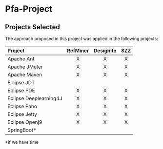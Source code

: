 # Pfa-Project

## Projects Selected

The approach proposed in this project was applied in the following projects: 

| Project                 | RefMiner | Designite |    SZZ   | 
| :---------------------- | :------: | :------:  | :------: | 
| Apache Ant              |     X    |     X     |     X    |
| Apache JMeter           |     X    |     X     |     X    |
| Apache Maven            |     X    |     X     |     X    |
| Eclipse JDT             |          |           |          |
| Eclipse PDE             |     X    |     X     |     X    |
| Eclipse Deeplearning4J  |     X    |     X     |     X    |
| Eclipse Paho            |     X    |     X     |     X    |
| Eclipse Jetty           |     X    |     X     |     X    |
| Eclipse Openj9          |     X    |     X     |     X    |
| SpringBoot*             |          |           |          |


*If we have time
